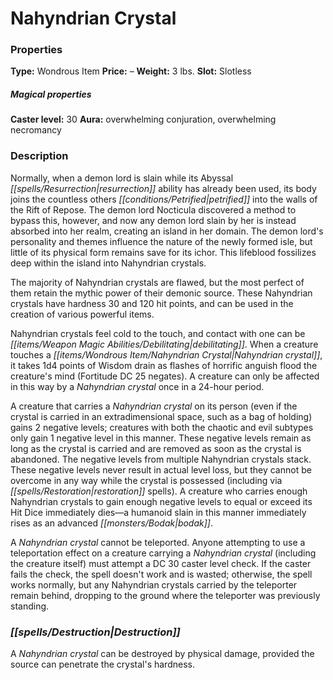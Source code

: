 ﻿---
Title: "Nahyndrian Crystal"
Type: "Wondrous Item"
Price: "–"
Weight: "3 lbs."
Slot: "Slotless"
Caster level: "30"
Aura: "overwhelming conjuration, overwhelming necromancy"
Description: |
  "Normally, when a demon lord is slain while its Abyssal resurrection ability has already been used, its body joins the countless others petrified into the walls of the Rift of Repose. The demon lord Nocticula discovered a method to bypass this, however, and now any demon lord slain by her is instead absorbed into her realm, creating an island in her domain. The demon lord's personality and themes influence the nature of the newly formed isle, but little of its physical form remains save for its ichor. This lifeblood fossilizes deep within the island into _Nahyndrian crystals_.
  The majority of _Nahyndrian crystals_ are flawed, but the most perfect of them retain the mythic power of their demonic source. These _Nahyndrian crystals_ have hardness 30 and 120 hit points, and can be used in the creation of various powerful items.
  _Nahyndrian crystals_ feel cold to the touch, and contact with one can be debilitating. When a creature touches a _Nahyndrian crystal_, it takes 1d4 points of Wisdom drain as flashes of horrific anguish flood the creature's mind (Fortitude DC 25 negates). A creature can only be affected in this way by a _Nahyndrian crystal_ once in a 24-hour period.
  A creature that carries a _Nahyndrian crystal_ on its person (even if the crystal is carried in an extradimensional space, such as a _bag of holding_) gains 2 negative levels; creatures with both the chaotic and evil subtypes only gain 1 negative level in this manner. These negative levels remain as long as the crystal is carried and are removed as soon as the crystal is abandoned. The negative levels from multiple _Nahyndrian crystals_ stack. These negative levels never result in actual level loss, but they cannot be overcome in any way while the crystal is possessed (including via _restoration_ spells). A creature who carries enough _Nahyndrian crystals_ to gain enough negative levels to equal or exceed its Hit Dice immediately dies—a humanoid slain in this manner immediately rises as an advanced bodak.
  A _Nahyndrian crystal_ cannot be teleported. Anyone attempting to use a teleportation effect on a creature carrying a _Nahyndrian crystal_ (including the creature itself) must attempt a DC 30 caster level check. If the caster fails the check, the spell doesn't work and is wasted; otherwise, the spell works normally, but any _Nahyndrian crystals_ carried by the teleporter remain behind, dropping to the ground where the teleporter was previously standing."
Destruction: |
  "A _Nahyndrian crystal_ can be destroyed by physical damage, provided the source can penetrate the crystal's hardness."
Sources: "['Pathfinder #76: The Midnight Isles']"
---

# Nahyndrian Crystal

### Properties

**Type:** Wondrous Item **Price:** – **Weight:** 3 lbs. **Slot:** Slotless

##### Magical properties

**Caster level:** 30 **Aura:** overwhelming conjuration, overwhelming necromancy

### Description

Normally, when a demon lord is slain while its Abyssal _[[spells/Resurrection|resurrection]]_ ability has already been used, its body joins the countless others _[[conditions/Petrified|petrified]]_ into the walls of the Rift of Repose. The demon lord Nocticula discovered a method to bypass this, however, and now any demon lord slain by her is instead absorbed into her realm, creating an island in her domain. The demon lord's personality and themes influence the nature of the newly formed isle, but little of its physical form remains save for its ichor. This lifeblood fossilizes deep within the island into Nahyndrian crystals.

The majority of Nahyndrian crystals are flawed, but the most perfect of them retain the mythic power of their demonic source. These Nahyndrian crystals have hardness 30 and 120 hit points, and can be used in the creation of various powerful items.

Nahyndrian crystals feel cold to the touch, and contact with one can be _[[items/Weapon Magic Abilities/Debilitating|debilitating]]_. When a creature touches a _[[items/Wondrous Item/Nahyndrian Crystal|Nahyndrian crystal]]_, it takes 1d4 points of Wisdom drain as flashes of horrific anguish flood the creature's mind (Fortitude DC 25 negates). A creature can only be affected in this way by a _Nahyndrian crystal_ once in a 24-hour period.

A creature that carries a _Nahyndrian crystal_ on its person (even if the crystal is carried in an extradimensional space, such as a bag of holding) gains 2 negative levels; creatures with both the chaotic and evil subtypes only gain 1 negative level in this manner. These negative levels remain as long as the crystal is carried and are removed as soon as the crystal is abandoned. The negative levels from multiple Nahyndrian crystals stack. These negative levels never result in actual level loss, but they cannot be overcome in any way while the crystal is possessed (including via _[[spells/Restoration|restoration]]_ spells). A creature who carries enough Nahyndrian crystals to gain enough negative levels to equal or exceed its Hit Dice immediately dies—a humanoid slain in this manner immediately rises as an advanced _[[monsters/Bodak|bodak]]_.

A _Nahyndrian crystal_ cannot be teleported. Anyone attempting to use a teleportation effect on a creature carrying a _Nahyndrian crystal_ (including the creature itself) must attempt a DC 30 caster level check. If the caster fails the check, the spell doesn't work and is wasted; otherwise, the spell works normally, but any Nahyndrian crystals carried by the teleporter remain behind, dropping to the ground where the teleporter was previously standing.

### _[[spells/Destruction|Destruction]]_

A _Nahyndrian crystal_ can be destroyed by physical damage, provided the source can penetrate the crystal's hardness.

